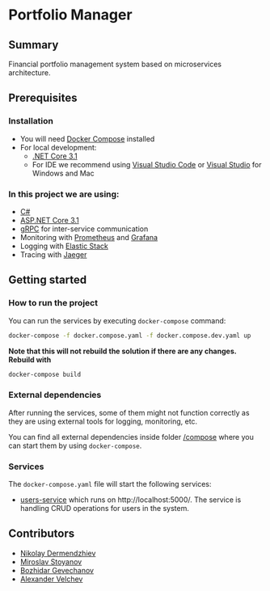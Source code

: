 # Portfolio Manager

## Summary

Financial portfolio management system based on microservices architecture.

[](https://media.giphy.com/media/ND6xkVPaj8tHO/giphy.gif)

## Prerequisites

### Installation

- You will need [Docker Compose](https://docs.docker.com/compose/install/) installed
- For local development:
  - [.NET Core 3.1](https://dotnet.microsoft.com/download/dotnet-core/3.1)
  - For IDE we recommend using [Visual Studio Code](https://code.visualstudio.com/Download) or [Visual Studio](https://visualstudio.microsoft.com/downloads/) for Windows and Mac

### In this project we are using:

- [C#](https://docs.microsoft.com/en-us/dotnet/csharp/)
- [ASP.NET Core 3.1](https://docs.microsoft.com/en-us/aspnet/?view=aspnetcore-3.1#pivot=core)
- [gRPC](https://grpc.io/) for inter-service communication
- Monitoring with [Prometheus](https://prometheus.io/) and [Grafana](https://grafana.com/)
- Logging with [Elastic Stack](https://www.elastic.co/)
- Tracing with [Jaeger](https://www.jaegertracing.io/)

## Getting started

### How to run the project

You can run the services by executing `docker-compose` command:

```bash
docker-compose -f docker.compose.yaml -f docker.compose.dev.yaml up
```

**Note that this will not rebuild the solution if there are any changes. Rebuild with**

```bash
docker-compose build
```

### External dependencies

After running the services, some of them might not function correctly as they are using external tools for logging, monitoring, etc.

You can find all external dependencies inside folder [/compose](/compose) where you can start them by using `docker-compose`.

### Services

The `docker-compose.yaml` file will start the following services:
- [users-service](src/microservices/users) which runs on http://localhost:5000/. The service is handling CRUD operations for users in the system.

## Contributors

- [Nikolay Dermendzhiev](https://github.com/Dermendzhiev)
- [Miroslav Stoyanov](https://github.com/MiroslavStoyanov)
- [Bozhidar Gevechanov](https://github.com/Bojo966)
- [Alexander Velchev](https://github.com/alvelchev)
